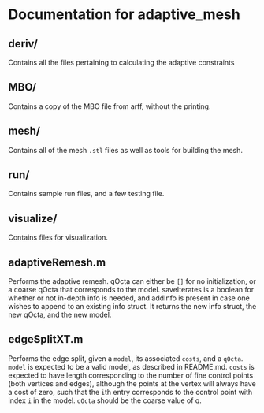 # Documentation for adaptive_mesh

## deriv/
Contains all the files pertaining to calculating the adaptive constraints

## MBO/
Contains a copy of the MBO file from arff, without the printing.

## mesh/
Contains all of the mesh ```.stl``` files as well as tools for building the mesh.

## run/
Contains sample run files, and a few testing file.

## visualize/
Contains files for visualization.

## adaptiveRemesh.m

Performs the adaptive remesh. qOcta can either be ```[]``` for no initialization, or a coarse qOcta that corresponds to the model. saveIterates is a boolean for whether or not in-depth info is needed, and addInfo is present in case one wishes to append to an existing info struct. It returns the new info struct, the new qOcta, and the new model.

## edgeSplitXT.m

Performs the edge split, given a ```model```, its associated ```costs```, and a ```qOcta```. ```model``` is expected to be a valid model, as described in README.md. ```costs``` is expected to have length corresponding to the number of fine control points (both vertices and edges), although the points at the vertex will always have a cost of zero, such that the ```i```th entry corresponds to the control point with index ```i``` in the model. ```qOcta``` should be the coarse value of q.

